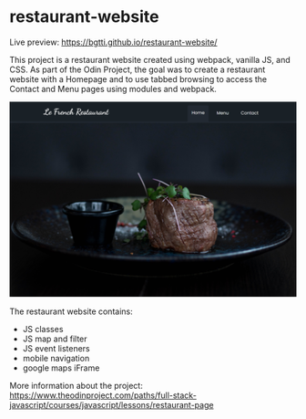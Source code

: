 # restaurant-website

Live preview: https://bgtti.github.io/restaurant-website/

This project is a restaurant website created using webpack, vanilla JS, and CSS. As part of the Odin Project, the goal was to create a restaurant website with a Homepage and to use tabbed browsing to access the Contact and Menu pages using modules and webpack.

![Restaurant page image preview](/src/assets/restaurant_page_preview.png)

The restaurant website contains:

- JS classes
- JS map and filter
- JS event listeners
- mobile navigation
- google maps iFrame

More information about the project: https://www.theodinproject.com/paths/full-stack-javascript/courses/javascript/lessons/restaurant-page
